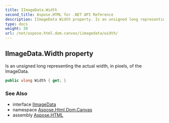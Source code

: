 ```yaml
---
title: IImageData.Width
second_title: Aspose.HTML for .NET API Reference
description: IImageData Width property. Is an unsigned long representing the actual width in pixels of the ImageData
type: docs
weight: 30
url: /net/aspose.html.dom.canvas/iimagedata/width/
---
```

## IImageData.Width property

Is an unsigned long representing the actual width, in pixels, of the ImageData.

```csharp
public ulong Width { get; }
```

### See Also

* interface [IImageData](../)
* namespace [Aspose.Html.Dom.Canvas](../../../aspose.html.dom.canvas/)
* assembly [Aspose.HTML](../../../)
